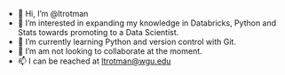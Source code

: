 - 👋 Hi, I’m @ltrotman
- 👀 I’m interested in expanding my knowledge in Databricks, Python and Stats towards promoting to a Data Scientist.
- 🌱 I’m currently learning Python and version control with Git.
- 💞️ I’m am not looking to collaborate at the moment.
- 📫 I can be reached at ltrotman@wgu.edu

<!---
ltrotman/ltrotman is a ✨ special ✨ repository because its `README.md` (this file) appears on your GitHub profile.
You can click the Preview link to take a look at your changes.
--->
